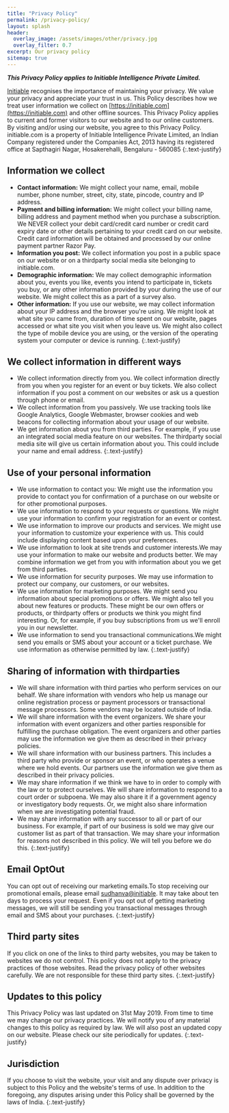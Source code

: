 ```yaml
---
title: "Privacy Policy"
permalink: /privacy-policy/
layout: splash
header:
  overlay_image: /assets/images/other/privacy.jpg
  overlay_filter: 0.7
excerpt: Our privacy policy
sitemap: true
---
```


***This Privacy Policy applies to Initiable Intelligence Private Limited.***

[Initiable](https://initiable.com) recognises the importance of maintaining your privacy. We value your privacy and appreciate your trust in us. This Policy describes how we treat user information we collect on [https://initiable.com](https://initiable.com) and other offline sources. This Privacy Policy applies to current and former visitors to our website and to our online customers. By visiting and/or using our website, you agree to this Privacy Policy. initiable.com is a property of Initiable Intelligence Private Limited, an Indian Company registered under the Companies
Act, 2013 having its registered office at Sapthagiri Nagar, Hosakerehalli, Bengaluru - 560085
{:.text-justify}

## Information we collect
* **Contact information:** We might collect your name, email, mobile number, phone number, street, city, state, pincode,
country and IP address.
* **Payment and billing information:** We might collect your billing name, billing address and payment method when
you purchase a subscription. We NEVER collect your debit card/credit card number or credit card expiry date or other details pertaining to
your credit card on our website. Credit card information will be obtained and processed by our online payment partner
Razor Pay.
* **Information you post:** We collect information you post in a public space on our website or on a third­party social
media site belonging to initiable.com.
* **Demographic information:** We may collect demographic information about you, events you like, events you intend
to participate in, tickets you buy, or any other information provided by your during the use of our website. We might
collect this as a part of a survey also.
* **Other information:** If you use our website, we may collect information about your IP address and the browser you're
using. We might look at what site you came from, duration of time spent on our website, pages accessed or what site
you visit when you leave us. We might also collect the type of mobile device you are using, or the version of the
operating system your computer or device is running.
{:.text-justify}

## We collect information in different ways
* We collect information directly from you. We collect information directly from you when you register for an event
or buy tickets. We also collect information if you post a comment on our websites or ask us a question through phone
or email.
* We collect information from you passively. We use tracking tools like Google Analytics, Google Webmaster,
browser cookies and web beacons for collecting information about your usage of our website.
* We get information about you from third parties. For example, if you use an integrated social media feature on
our websites. The third­party social media site will give us certain information about you. This could include your
name and email address.
{:.text-justify}

## Use of your personal information
* We use information to contact you: We might use the information you provide to contact you for confirmation of a
purchase on our website or for other promotional purposes.
* We use information to respond to your requests or questions. We might use your information to confirm your
registration for an event or contest.
* We use information to improve our products and services. We might use your information to customize your
experience with us. This could include displaying content based upon your preferences.
* We use information to look at site trends and customer interests.We may use your information to make our
website and products better. We may combine information we get from you with information about you we get from
third parties.
* We use information for security purposes. We may use information to protect our company, our customers, or our
websites.
* We use information for marketing purposes. We might send you information about special promotions or offers.
We might also tell you about new features or products. These might be our own offers or products, or third­party
offers or products we think you might find interesting. Or, for example, if you buy subscriptions from us we'll enroll you in our
newsletter.
* We use information to send you transactional communications.We might send you emails or SMS about your
account or a ticket purchase. We use information as otherwise permitted by law.
{:.text-justify}

## Sharing of information with third­parties
* We will share information with third parties who perform services on our behalf. We share information with
vendors who help us manage our online registration process or payment processors or transactional message
processors. Some vendors may be located outside of India.
* We will share information with the event organizers. We share your information with event organizers and other
parties responsible for fulfilling the purchase obligation. The event organizers and other parties may use the
information we give them as described in their privacy policies.
* We will share information with our business partners. This includes a third party who provide or sponsor an
event, or who operates a venue where we hold events. Our partners use the information we give them as described
in their privacy policies.
* We may share information if we think we have to in order to comply with the law or to protect ourselves. We
will share information to respond to a court order or subpoena. We may also share it if a government agency or
investigatory body requests. Or, we might also share information when we are investigating potential fraud.
* We may share information with any successor to all or part of our business. For example, if part of our
business is sold we may give our customer list as part of that transaction. We may share your information for reasons not described in this policy. We will tell you before we do this.
{:.text-justify}

## Email Opt­Out
You can opt out of receiving our marketing emails.To stop receiving our promotional emails, please email
[sudhanva@initiable](mailto:sudhanva@initiable). It may take about ten days to process your request. Even if you opt out of getting
marketing messages, we will still be sending you transactional messages through email and SMS about your
purchases.
{:.text-justify}

## Third party sites
If you click on one of the links to third party websites, you may be taken to websites we do not control. This policy
does not apply to the privacy practices of those websites. Read the privacy policy of other websites carefully. We are
not responsible for these third party sites.
{:.text-justify}

## Updates to this policy
This Privacy Policy was last updated on 31st May 2019. From time to time we may change our privacy practices. We will
notify you of any material changes to this policy as required by law. We will also post an updated copy on our
website. Please check our site periodically for updates.
{:.text-justify}

## Jurisdiction
If you choose to visit the website, your visit and any dispute over privacy is subject to this Policy and the website's
terms of use. In addition to the foregoing, any disputes arising under this Policy shall be governed by the laws of
India.
{:.text-justify}
